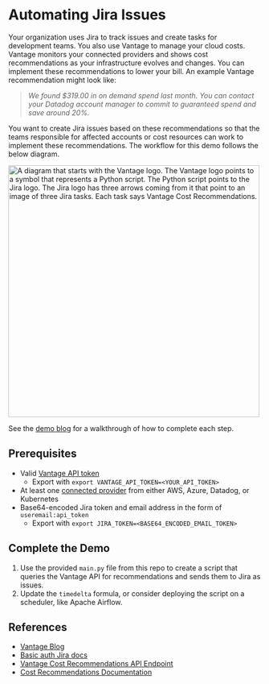 # Automating Jira Issues

Your organization uses Jira to track issues and create tasks for development teams. You also use Vantage to manage your cloud costs. Vantage monitors your connected providers and shows cost recommendations as your infrastructure evolves and changes. You can implement these recommendations to lower your bill. An example Vantage recommendation might look like:

> _We found $319.00 in on demand spend last month. You can contact your Datadog account manager to commit to guaranteed spend and save around 20%._

You want to create Jira issues based on these recommendations so that the teams responsible for affected accounts or cost resources can work to implement these recommendations. The workflow for this demo follows the below diagram.

<img src="https://assets.vantage.sh/blog/automate-jira-issues/jira-vantage.png" alt="A diagram that starts with the Vantage logo. The Vantage logo points to a symbol that represents a Python script. The Python script points to the Jira logo. The Jira logo has three arrows coming from it that point to an image of three Jira tasks. Each task says Vantage Cost Recommendations." width="500" height="auto">

See the [demo blog](https://www.vantage.sh/blog/automate-jira-issues) for a walkthrough of how to complete each step.

## Prerequisites

- Valid [Vantage API token](https://vantage.readme.io/reference/authentication)
  - Export with `export VANTAGE_API_TOKEN=<YOUR_API_TOKEN>`
- At least one [connected provider](https://www.vantage.sh/integrations) from either AWS, Azure, Datadog, or Kubernetes
- Base64-encoded Jira token and email address in the form of `useremail:api_token`
  - Export with `export JIRA_TOKEN=<BASE64_ENCODED_EMAIL_TOKEN>`

## Complete the Demo

1. Use the provided `main.py` file from this repo to create a script that queries the Vantage API for recommendations and sends them to Jira as issues.
2. Update the `timedelta` formula, or consider deploying the script on a scheduler, like Apache Airflow.

## References 

- [Vantage Blog](https://www.vantage.sh/blog/automate-jira-issues)
- [Basic auth Jira docs](https://developer.atlassian.com/cloud/jira/platform/basic-auth-for-rest-apis/)
- [Vantage Cost Recommendations API Endpoint](https://vantage.readme.io/reference/getrecommendations)
- [Cost Recommendations Documentation](https://docs.vantage.sh/cost_recommendations)
